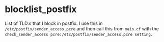# blocklist_postfix
List of TLD:s that I block in postfix. I use this in ```/etc/postfix/sender_access.pcre``` and then call this from ```main.cf``` with the ```check_sender_access pcre:/etc/postfix/sender_access.pcre setting```. 
